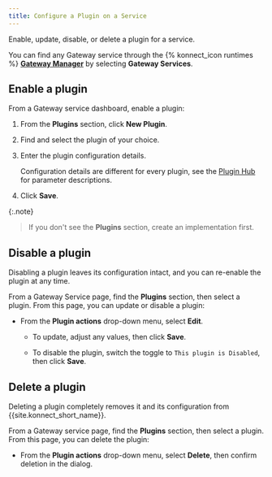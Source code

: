 ```yaml
---
title: Configure a Plugin on a Service
---
```

Enable, update, disable, or delete a plugin for a service.

You can find any Gateway service through the {% konnect_icon runtimes %} [**Gateway Manager**](https://cloud.konghq.com/gateway-manager) by selecting **Gateway Services**.

## Enable a plugin

From a Gateway service dashboard, enable a plugin:

1. From the **Plugins** section, click **New Plugin**.

1. Find and select the plugin of your choice.

1. Enter the plugin configuration details.

    Configuration details are different for every plugin, see the [Plugin Hub](/hub/) for parameter descriptions.

1. Click **Save**.

{:.note}
> If you don't see the **Plugins** section, create an implementation first.


## Disable a plugin

Disabling a plugin leaves its configuration intact, and you can re-enable the
plugin at any time.

From a Gateway Service page, find the **Plugins** section, then select a plugin.
From this page, you can update or disable a plugin:

* From the **Plugin actions** drop-down menu, select **Edit**.

  * To update, adjust any values, then click **Save**.

  * To disable the plugin, switch the toggle to `This plugin is Disabled`, then click **Save**.

## Delete a plugin

Deleting a plugin completely removes it and its configuration from
{{site.konnect_short_name}}.

From a Gateway service page, find the **Plugins** section, then select a plugin.
From this page, you can delete the plugin:

* From the **Plugin actions** drop-down menu, select **Delete**, then confirm deletion in the dialog.
